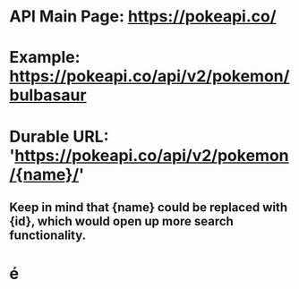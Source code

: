 # API Main Page: https://pokeapi.co/

# Example: https://pokeapi.co/api/v2/pokemon/bulbasaur

# Durable URL: 'https://pokeapi.co/api/v2/pokemon/{name}/'

## Keep in mind that {name} could be replaced with {id}, which would open up more search functionality. ##

# é 